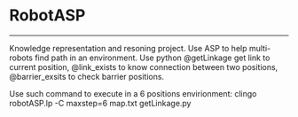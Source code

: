 # RobotASP
---
Knowledge representation and resoning project.
Use ASP to help multi-robots find path in an environment.
Use python @getLinkage get link to current position, @link_exists to know connection between two positions, @barrier_exsits to check barrier positions.

Use such command to execute in a 6 positions envirionment:
clingo robotASP.lp -C maxstep=6 map.txt getLinkage.py
